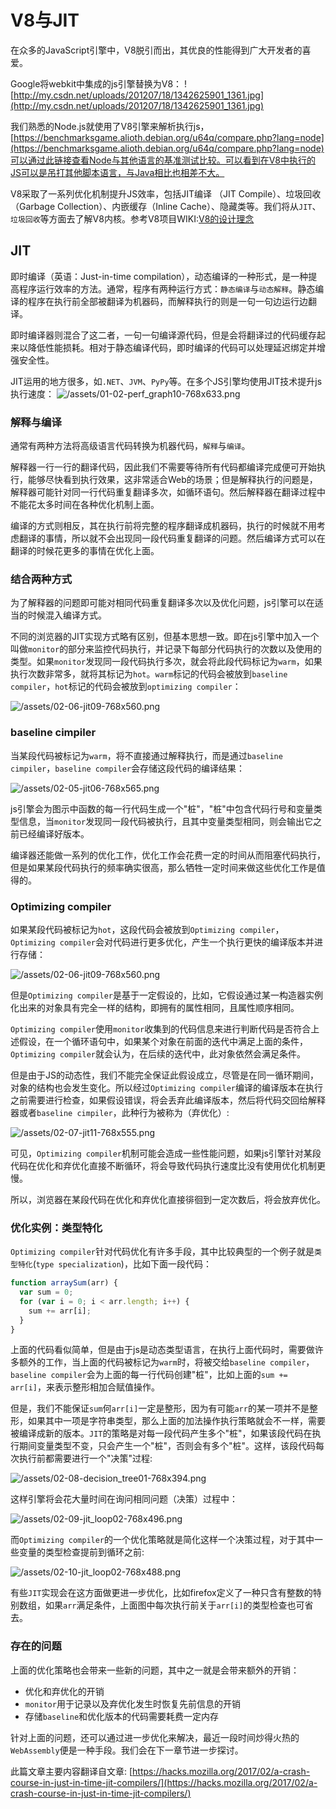 # V8与JIT
在众多的JavaScript引擎中，V8脱引而出，其优良的性能得到广大开发者的喜爱。

Google将webkit中集成的js引擎替换为V8：
![http://my.csdn.net/uploads/201207/18/1342625901_1361.jpg](http://my.csdn.net/uploads/201207/18/1342625901_1361.jpg)

我们熟悉的Node.js就使用了V8引擎来解析执行js，[https://benchmarksgame.alioth.debian.org/u64q/compare.php?lang=node](https://benchmarksgame.alioth.debian.org/u64q/compare.php?lang=node)可以通过此链接查看Node与其他语言的基准测试比较。可以看到在V8中执行的JS可以是吊打其他脚本语言，与Java相比也相差不大。

V8采取了一系列优化机制提升JS效率，包括JIT编译 （JIT Compile）、垃圾回收（Garbage Collection）、内嵌缓存（Inline Cache）、隐藏类等。我们将从`JIT`、`垃圾回收`等方面去了解V8内核。参考V8项目WIKI:[V8的设计理念](https://github.com/v8/v8/wiki/Design%20Elements)

## JIT
即时编译（英语：Just-in-time compilation），动态编译的一种形式，是一种提高程序运行效率的方法。通常，程序有两种运行方式：`静态编译`与`动态解释`。静态编译的程序在执行前全部被翻译为机器码，而解释执行的则是一句一句边运行边翻译。

即时编译器则混合了这二者，一句一句编译源代码，但是会将翻译过的代码缓存起来以降低性能损耗。相对于静态编译代码，即时编译的代码可以处理延迟绑定并增强安全性。

JIT运用的地方很多，如`.NET`、`JVM`、`PyPy`等。在多个JS引擎均使用JIT技术提升js执行速度：
![/assets/01-02-perf_graph10-768x633.png](/assets/01-02-perf_graph10-768x633.png)

### 解释与编译
通常有两种方法将高级语言代码转换为机器代码，`解释`与`编译`。

解释器一行一行的翻译代码，因此我们不需要等待所有代码都编译完成便可开始执行，能够尽快看到执行效果，这非常适合Web的场景；但是解释执行的问题是，解释器可能针对同一行代码重复翻译多次，如循环语句。然后解释器在翻译过程中不能花太多时间在各种优化机制上面。

编译的方式则相反，其在执行前将完整的程序翻译成机器码，执行的时候就不用考虑翻译的事情，所以就不会出现同一段代码重复翻译的问题。然后编译方式可以在翻译的时候花更多的事情在优化上面。

### 结合两种方式

为了解释器的问题即可能对相同代码重复翻译多次以及优化问题，js引擎可以在适当的时候混入编译方式。

不同的浏览器的JIT实现方式略有区别，但基本思想一致。即在js引擎中加入一个叫做`monitor`的部分来监控代码执行，并记录下每部分代码执行的次数以及使用的类型。如果`monitor`发现同一段代码执行多次，就会将此段代码标记为`warm`，如果执行次数非常多，就将其标记为`hot`。`warm`标记的代码会被放到`baseline compiler`，`hot`标记的代码会被放到`optimizing compiler`：

![/assets/02-06-jit09-768x560.png](/assets/02-06-jit09-768x560.png)

### baseline cimpiler
当某段代码被标记为`warm`，将不直接通过解释执行，而是通过`baseline cimpiler`，`baseline compiler`会存储这段代码的编译结果：

![/assets/02-05-jit06-768x565.png](/assets/02-05-jit06-768x565.png)

js引擎会为图示中函数的每一行代码生成一个"桩"，"桩"中包含代码行号和变量类型信息，当`monitor`发现同一段代码被执行，且其中变量类型相同，则会输出它之前已经编译好版本。

编译器还能做一系列的优化工作，优化工作会花费一定的时间从而阻塞代码执行，但是如果某段代码执行的频率确实很高，那么牺牲一定时间来做这些优化工作是值得的。

### Optimizing compiler
如果某段代码被标记为`hot`，这段代码会被放到`Optimizing compiler`，`Optimizing compiler`会对代码进行更多优化，产生一个执行更快的编译版本并进行存储：

![/assets/02-06-jit09-768x560.png](/assets/02-06-jit09-768x560.png)

但是`Optimizing compiler`是基于一定假设的，比如，它假设通过某一构造器实例化出来的对象具有完全一样的结构，即拥有的属性相同，且属性顺序相同。

`Optimizing compiler`使用`monitor`收集到的代码信息来进行判断代码是否符合上述假设，在一个循环语句中，如果某个对象在前面的迭代中满足上面的条件，`Optimizing compiler`就会认为，在后续的迭代中，此对象依然会满足条件。

但是由于JS的动态性，我们不能完全保证此假设成立，尽管是在同一循环期间，对象的结构也会发生变化。所以经过`Optimizing compiler`编译的编译版本在执行之前需要进行检查，如果假设错误，将会丢弃此编译版本，然后将代码交回给解释器或者`baseline cimpiler`，此种行为被称为（弃优化）:

![/assets/02-07-jit11-768x555.png](/assets/02-07-jit11-768x555.png)

可见，`Optimizing compiler`机制可能会造成一些性能问题，如果js引擎针对某段代码在优化和弃优化直接不断循环，将会导致代码执行速度比没有使用优化机制更慢。

所以，浏览器在某段代码在优化和弃优化直接徘徊到一定次数后，将会放弃优化。

### 优化实例：类型特化

`Optimizing compiler`针对代码优化有许多手段，其中比较典型的一个例子就是`类型特化`(`type specialization`)，比如下面一段代码：
```js
function arraySum(arr) {
  var sum = 0;
  for (var i = 0; i < arr.length; i++) {
    sum += arr[i];
  }
}
```
上面的代码看似简单，但是由于js是动态类型语言，在执行上面代码时，需要做许多额外的工作，当上面的代码被标记为`warm`时，将被交给`baseline compiler`，`baseline compiler`会为上面的每一行代码创建"桩"，比如上面的`sum += arr[i]`，来表示整形相加合赋值操作。

但是，我们不能保证`sum`何`arr[i]`一定是整形，因为有可能`arr`的某一项并不是整形，如果其中一项是字符串类型，那么上面的加法操作执行策略就会不一样，需要被编译成新的版本。`JIT`的策略是对每一段代码产生多个"桩"，如果该段代码在执行期间变量类型不变，只会产生一个"桩"，否则会有多个"桩"。这样，该段代码每次执行前都需要进行一个"决策"过程:

![/assets/02-08-decision_tree01-768x394.png](/assets/02-08-decision_tree01-768x394.png)

这样引擎将会花大量时间在询问相同问题（决策）过程中：

![/assets/02-09-jit_loop02-768x496.png](/assets/02-09-jit_loop02-768x496.png)

而`Optimizing compiler`的一个优化策略就是简化这样一个决策过程，对于其中一些变量的类型检查提前到循环之前:

![/assets/02-10-jit_loop02-768x488.png](/assets/02-10-jit_loop02-768x488.png)

有些`JIT`实现会在这方面做更进一步优化，比如firefox定义了一种只含有整数的特别数组，如果`arr`满足条件，上面图中每次执行前关于`arr[i]`的类型检查也可省去。

### 存在的问题
上面的优化策略也会带来一些新的问题，其中之一就是会带来额外的开销：

* 优化和弃优化的开销
* `monitor`用于记录以及弃优化发生时恢复先前信息的开销
* 存储`baseline`和优化版本的代码需要耗费一定内存

针对上面的问题，还可以通过进一步优化来解决，最近一段时间炒得火热的`WebAssembly`便是一种手段。我们会在下一章节进一步探讨。

此篇文章主要内容翻译自文章:
[https://hacks.mozilla.org/2017/02/a-crash-course-in-just-in-time-jit-compilers/](https://hacks.mozilla.org/2017/02/a-crash-course-in-just-in-time-jit-compilers/)